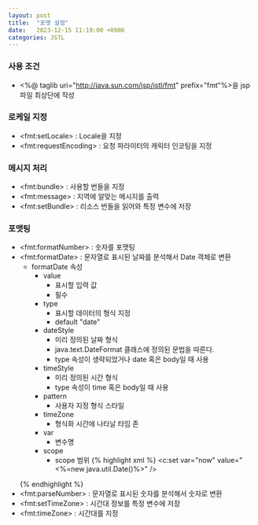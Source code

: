 ```yaml
---
layout: post
title:  "포맷 설정"
date:   2023-12-15 11:19:00 +0900
categories: JSTL
---
```


### 사용 조건

- &lt;%@ taglib uri="http://java.sun.com/jsp/jstl/fmt" prefix="fmt"%>을 jsp 파일 최상단에 작성

### 로케일 지정

- &lt;fmt:setLocale> : Locale을 지정
- &lt;fmt:requestEncoding> : 요청 파라미터의 캐릭터 인코팅을 지정

### 메시지 처리

- &lt;fmt:bundle> : 사용할 번들을 지정
- &lt;fmt:message> : 지역에 알맞는 메시지를 출력
- &lt;fmt:setBundle> : 리소스 번들을 읽어와 특정 변수에 저장

### 포맷팅

- &lt;fmt:formatNumber> : 숫자를 포맷팅
- &lt;fmt:formatDate> : 문자열로 표시된 날짜를 분석해서 Date 객체로 변환
  - formatDate 속성
      - value
        - 표시할 입력 값
        - 필수	
      - type
        - 표시할 데이터의 형식 지정
        - default "date"
      - dateStyle
        - 미리 정의된 날짜 형식
        - java.text.DateFormat 클래스에 정의된 문법을 따른다.
        - type 속성이 생략되었거나 date 혹은 body일 때 사용		
      - timeStyle
        - 미리 정의된 시간 형식
        - type 속성이 time 혹은 body일 때 사용		
      - pattern
        - 사용자 지정 형식 스타일		
      - timeZone
        - 형식화 시간에 나타날 타임 존		
      - var
        - 변수명		
      - scope
        - scope 범위
  {% highlight xml %}
  <c:set var="now" value="<%=new java.util.Date()%>" />
  <p><fmt:formatDate value="${now}" type="date"/></p>
  {% endhighlight %}
- &lt;fmt:parseNumber> : 문자열로 표시된 숫자를 분석해서 숫자로 변환
- &lt;fmt:setTimeZone> : 시간대 정보를 특정 변수에 저장
- &lt;fmt:timeZone> : 시간대를 지정